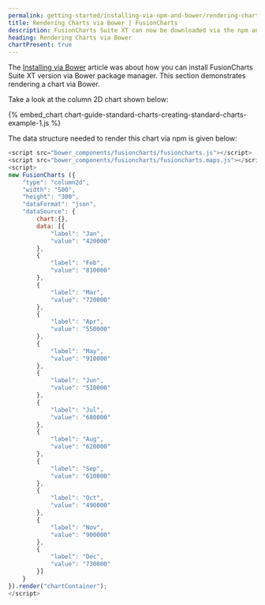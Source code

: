 ```yaml
---
permalink: getting-started/installing-via-npm-and-bower/rendering-charts-via-bower.html
title: Rendering Charts via Bower | FusionCharts
description: FusionCharts Suite XT can now be downloaded via the npm and Bower package managers. This section talks about rendering charts via Bower.
heading: Rendering Charts via Bower
chartPresent: true
---
```


The [Installing via Bower](/getting-started/installing-via-npm-and-bower/installing-via-bower) article was about how you can install FusionCharts Suite XT version via Bower package manager.
This section demonstrates rendering a chart via Bower.

Take a look at the column 2D chart shown below:

{% embed_chart chart-guide-standard-charts-creating-standard-charts-example-1.js %}

The data structure needed to render this chart via npm is given below:

```javascript
<script src="bower_components/fusioncharts/fusioncharts.js"></script>
<script src="bower_components/fusioncharts/fusioncharts.maps.js"></script>
<script>
new FusionCharts ({
	"type": "column2d",
	"width": "500",
	"height": "300",
	"dataFormat": "json",
	"dataSource": {
	    chart:{},
	    data: [{
            "label": "Jan",
            "value": "420000"
        }, 
        {
            "label": "Feb",
            "value": "810000"
        }, 
        {
            "label": "Mar",
            "value": "720000"
        }, 
        {
            "label": "Apr",
            "value": "550000"
        }, 
        {
            "label": "May",
            "value": "910000"
        }, 
        {
            "label": "Jun",
            "value": "510000"
        }, 
        {
            "label": "Jul",
            "value": "680000"
        }, 
        {
            "label": "Aug",
            "value": "620000"
        }, 
        {
            "label": "Sep",
            "value": "610000"
        }, 
        {
            "label": "Oct",
            "value": "490000"
        }, 
        {
            "label": "Nov",
            "value": "900000"
        }, 
        {
            "label": "Dec",
            "value": "730000"
        }]
	}
}).render("chartContainer");
</script>

```